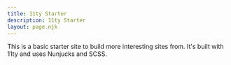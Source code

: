 ```yaml
---
title: 11ty Starter
description: 11ty Starter
layout: page.njk
---
```


This is a basic starter site to build more interesting sites from. It's built with 11ty and uses Nunjucks and SCSS.
